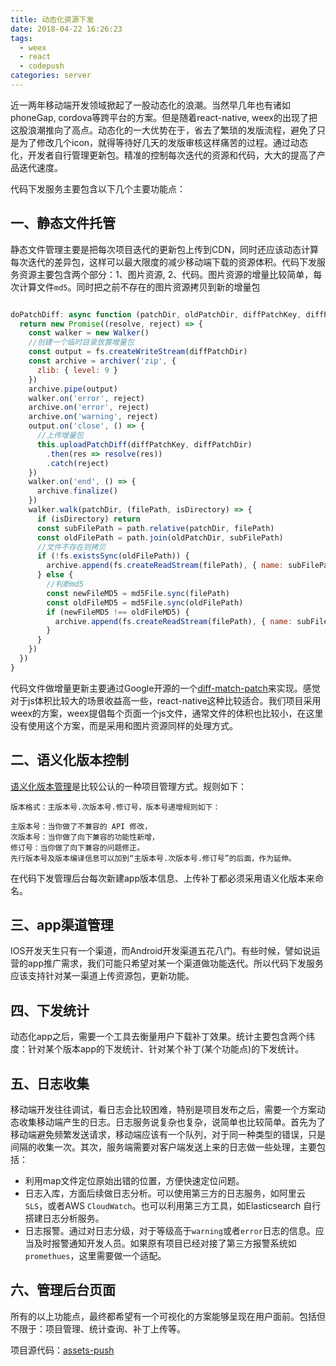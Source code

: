 ```yaml
---
title: 动态化资源下发
date: 2018-04-22 16:26:23
tags:
  - weex
  - react
  - codepush
categories: server
---
```


近一两年移动端开发领域掀起了一股动态化的浪潮。当然早几年也有诸如phoneGap, cordova等跨平台的方案。但是随着react-native, weex的出现了把这股浪潮推向了高点。动态化的一大优势在于，省去了繁琐的发版流程，避免了只是为了修改几个icon，就得等待好几天的发版审核这样痛苦的过程。通过动态化，开发者自行管理更新包。精准的控制每次迭代的资源和代码，大大的提高了产品迭代速度。

<!-- more -->

代码下发服务主要包含以下几个主要功能点：


## 一、静态文件托管

静态文件管理主要是把每次项目迭代的更新包上传到CDN，同时还应该动态计算每次迭代的差异包，这样可以最大限度的减少移动端下载的资源体积。代码下发服务资源主要包含两个部分：1、图片资源, 2、代码。图片资源的增量比较简单，每次计算文件`md5`。同时把之前不存在的图片资源拷贝到新的增量包

```javascript

doPatchDiff: async function (patchDir, oldPatchDir, diffPatchKey, diffPatchDir) {
  return new Promise((resolve, reject) => {
    const walker = new Walker()
    //创建一个临时目录放置增量包
    const output = fs.createWriteStream(diffPatchDir)
    const archive = archiver('zip', {
      zlib: { level: 9 }
    })
    archive.pipe(output)
    walker.on('error', reject)
    archive.on('error', reject)
    archive.on('warning', reject)
    output.on('close', () => {
      //上传增量包
      this.uploadPatchDiff(diffPatchKey, diffPatchDir)
        .then(res => resolve(res))
        .catch(reject)
    })
    walker.on('end', () => {
      archive.finalize()
    })
    walker.walk(patchDir, (filePath, isDirectory) => {
      if (isDirectory) return
      const subFilePath = path.relative(patchDir, filePath)
      const oldFilePath = path.join(oldPatchDir, subFilePath)
      //文件不存在则拷贝
      if (!fs.existsSync(oldFilePath)) {
        archive.append(fs.createReadStream(filePath), { name: subFilePath })
      } else {
        //判断md5
        const newFileMD5 = md5File.sync(filePath)
        const oldFileMD5 = md5File.sync(oldFilePath)
        if (newFileMD5 !== oldFileMD5) {
          archive.append(fs.createReadStream(filePath), { name: subFilePath })
        }
      }
    })
  })
}

```

代码文件做增量更新主要通过Google开源的一个[diff-match-patch](https://github.com/google/diff-match-patch)来实现。感觉对于js体积比较大的场景收益高一些，react-native这种比较适合。我们项目采用weex的方案，weex提倡每个页面一个js文件，通常文件的体积也比较小，在这里没有使用这个方案，而是采用和图片资源同样的处理方式。


## 二、语义化版本控制

[语义化版本管理](https://semver.org/lang/zh-CN/)是比较公认的一种项目管理方式。规则如下：

```shell
版本格式：主版本号.次版本号.修订号，版本号递增规则如下：

主版本号：当你做了不兼容的 API 修改，
次版本号：当你做了向下兼容的功能性新增，
修订号：当你做了向下兼容的问题修正。
先行版本号及版本编译信息可以加到“主版本号.次版本号.修订号”的后面，作为延伸。

```

在代码下发管理后台每次新建app版本信息、上传补丁都必须采用语义化版本来命名。


## 三、app渠道管理

IOS开发天生只有一个渠道，而Android开发渠道五花八门。有些时候，譬如说运营的app推广需求，我们可能只希望对某一个渠道做功能迭代。所以代码下发服务应该支持针对某一渠道上传资源包，更新功能。

## 四、下发统计

动态化app之后，需要一个工具去衡量用户下载补丁效果。统计主要包含两个纬度：针对某个版本app的下发统计、针对某个补丁(某个功能点)的下发统计。

## 五、日志收集

移动端开发往往调试，看日志会比较困难，特别是项目发布之后，需要一个方案动态收集移动端产生的日志。日志服务说复杂也复杂，说简单也比较简单。首先为了移动端避免频繁发送请求，移动端应该有一个队列，对于同一种类型的错误，只是间隔的收集一次。其次，服务端需要对客户端发送上来的日志做一些处理，主要包括：

+  利用map文件定位原始出错的位置，方便快速定位问题。
+  日志入库，方面后续做日志分析。可以使用第三方的日志服务，如阿里云`SLS`，或者AWS `CloudWatch`。也可以利用第三方工具，如Elasticsearch 自行搭建日志分析服务。
+  日志报警。通过对日志分级，对于等级高于`warning`或者`error`日志的信息。应当及时报警通知开发人员。如果原有项目已经对接了第三方报警系统如`promethues`，这里需要做一个适配。

## 六、管理后台页面

所有的以上功能点，最终都希望有一个可视化的方案能够呈现在用户面前。包括但不限于：项目管理、统计查询、补丁上传等。


项目源代码：[assets-push](https://github.com/Luncher/assets-push)
